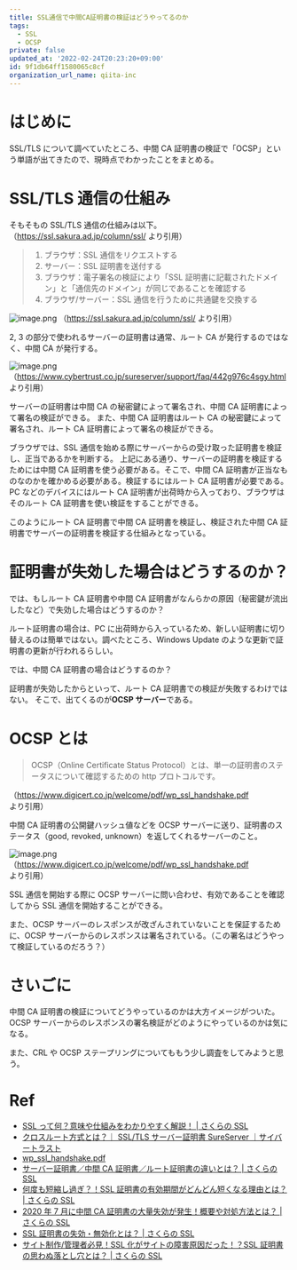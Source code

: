 ```yaml
---
title: SSL通信で中間CA証明書の検証はどうやってるのか
tags:
  - SSL
  - OCSP
private: false
updated_at: '2022-02-24T20:23:20+09:00'
id: 9f1db64ff1580065c8cf
organization_url_name: qiita-inc
---
```

# はじめに

SSL/TLS について調べていたところ、中間 CA 証明書の検証で「OCSP」という単語が出てきたので、現時点でわかったことをまとめる。

# SSL/TLS 通信の仕組み

そもそもの SSL/TLS 通信の仕組みは以下。（https://ssl.sakura.ad.jp/column/ssl/ より引用）

> 1. ブラウザ：SSL 通信をリクエストする
> 2. サーバー：SSL 証明書を送付する
> 3. ブラウザ：電子署名の検証により「SSL 証明書に記載されたドメイン」と「通信先のドメイン」が同じであることを確認する
> 4. ブラウザ/サーバー：SSL 通信を行うために共通鍵を交換する

![image.png](https://qiita-image-store.s3.ap-northeast-1.amazonaws.com/0/352836/34de279e-34a9-4610-7aac-f959fd068d5c.png)
（https://ssl.sakura.ad.jp/column/ssl/ より引用）

2, 3 の部分で使われるサーバーの証明書は通常、ルート CA が発行するのではなく、中間 CA が発行する。

![image.png](https://qiita-image-store.s3.ap-northeast-1.amazonaws.com/0/352836/2e8cbd81-2710-bca2-4d69-4748d6e5141b.png)
（https://www.cybertrust.co.jp/sureserver/support/faq/442g976c4sgy.html より引用）

サーバーの証明書は中間 CA の秘密鍵によって署名され、中間 CA 証明書によって署名の検証ができる。
また、中間 CA 証明書はルート CA の秘密鍵によって署名され、ルート CA 証明書によって署名の検証ができる。

ブラウザでは、SSL 通信を始める際にサーバーからの受け取った証明書を検証し、正当であるかを判断する。
上記にある通り、サーバーの証明書を検証するためには中間 CA 証明書を使う必要がある。そこで、中間 CA 証明書が正当なものなのかを確かめる必要がある。検証するにはルート CA 証明書が必要である。
PC などのデバイスにはルート CA 証明書が出荷時から入っており、ブラウザはそのルート CA 証明書を使い検証をすることができる。

このようにルート CA 証明書で中間 CA 証明書を検証し、検証された中間 CA 証明書でサーバーの証明書を検証する仕組みとなっている。

# 証明書が失効した場合はどうするのか？

では、もしルート CA 証明書や中間 CA 証明書がなんらかの原因（秘密鍵が流出したなど）で失効した場合はどうするのか？

ルート証明書の場合は、PC に出荷時から入っているため、新しい証明書に切り替えるのは簡単ではない。調べたところ、Windows Update のような更新で証明書の更新が行われるらしい。

では、中間 CA 証明書の場合はどうするのか？

証明書が失効したからといって、ルート CA 証明書での検証が失敗するわけではない。
そこで、出てくるのが**OCSP サーバー**である。

# OCSP とは

> OCSP（Online Certificate Status Protocol）とは、単一の証明書のステータスについて確認するための http プロトコルです。

（https://www.digicert.co.jp/welcome/pdf/wp_ssl_handshake.pdf より引用）

中間 CA 証明書の公開鍵ハッシュ値などを OCSP サーバーに送り、証明書のステータス（good, revoked, unknown）を返してくれるサーバーのこと。

![image.png](https://qiita-image-store.s3.ap-northeast-1.amazonaws.com/0/352836/902a0136-b360-385a-f42e-720440fa3ed7.png)
（https://www.digicert.co.jp/welcome/pdf/wp_ssl_handshake.pdf より引用）

SSL 通信を開始する際に OCSP サーバーに問い合わせ、有効であることを確認してから SSL 通信を開始することができる。

また、OCSP サーバーのレスポンスが改ざんされていないことを保証するために、OCSP サーバーからのレスポンスは署名されている。（この署名はどうやって検証しているのだろう？）

# さいごに

中間 CA 証明書の検証についてどうやっているのかは大方イメージがついた。
OCSP サーバーからのレスポンスの署名検証がどのようにやっているのかは気になる。

また、CRL や OCSP ステープリングについてももう少し調査をしてみようと思う。

# Ref

- [SSL って何？意味や仕組みをわかりやすく解説！ | さくらの SSL](https://ssl.sakura.ad.jp/column/ssl/)
- [クロスルート方式とは？｜ SSL/TLS サーバー証明書 SureServer ｜サイバートラスト](https://www.cybertrust.co.jp/sureserver/support/faq/442g976c4sgy.html)
- [wp_ssl_handshake.pdf](https://www.digicert.co.jp/welcome/pdf/wp_ssl_handshake.pdf)
- [サーバー証明書／中間 CA 証明書／ルート証明書の違いとは？ | さくらの SSL](https://ssl.sakura.ad.jp/column/difference-in-ssl/)
- [何度も短縮し過ぎ？！SSL 証明書の有効期間がどんどん短くなる理由とは？ | さくらの SSL](https://ssl.sakura.ad.jp/column/shortened-ssl/)
- [2020 年 7 月に中間 CA 証明書の大量失効が発生！概要や対処方法とは？ | さくらの SSL](https://ssl.sakura.ad.jp/column/mass-revocation-202007/)
- [SSL 証明書の失効・無効化とは？ | さくらの SSL](https://ssl.sakura.ad.jp/column/revocation/)
- [サイト制作/管理者必見！SSL 化がサイトの障害原因だった！？SSL 証明書の思わぬ落とし穴とは？ | さくらの SSL](https://ssl.sakura.ad.jp/column/ssl-failure/)

